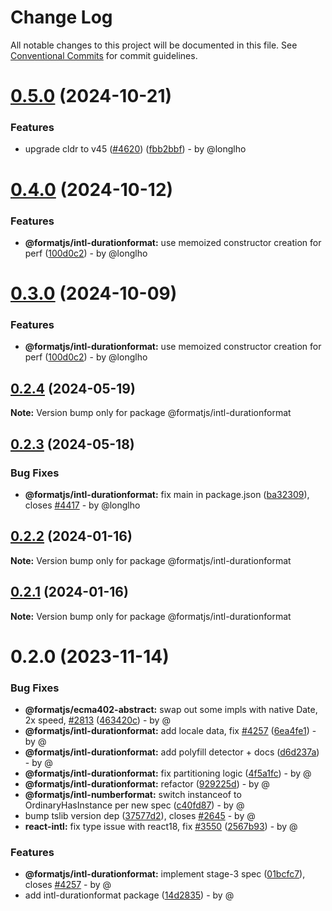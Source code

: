 # Change Log

All notable changes to this project will be documented in this file.
See [Conventional Commits](https://conventionalcommits.org) for commit guidelines.

# [0.5.0](https://github.com/formatjs/formatjs/compare/@formatjs/intl-durationformat@0.4.0...@formatjs/intl-durationformat@0.5.0) (2024-10-21)

### Features

* upgrade cldr to v45 ([#4620](https://github.com/formatjs/formatjs/issues/4620)) ([fbb2bbf](https://github.com/formatjs/formatjs/commit/fbb2bbf6e038d5833c1f2752b805002436480948)) - by @longlho

# [0.4.0](https://github.com/formatjs/formatjs/compare/@formatjs/intl-durationformat@0.2.4...@formatjs/intl-durationformat@0.4.0) (2024-10-12)

### Features

* **@formatjs/intl-durationformat:** use memoized constructor creation for perf ([100d0c2](https://github.com/formatjs/formatjs/commit/100d0c2b546fc48a776e772394c4f23e740d3b5f)) - by @longlho

# [0.3.0](https://github.com/formatjs/formatjs/compare/@formatjs/intl-durationformat@0.2.4...@formatjs/intl-durationformat@0.3.0) (2024-10-09)

### Features

* **@formatjs/intl-durationformat:** use memoized constructor creation for perf ([100d0c2](https://github.com/formatjs/formatjs/commit/100d0c2b546fc48a776e772394c4f23e740d3b5f)) - by @longlho

## [0.2.4](https://github.com/formatjs/formatjs/compare/@formatjs/intl-durationformat@0.2.3...@formatjs/intl-durationformat@0.2.4) (2024-05-19)

**Note:** Version bump only for package @formatjs/intl-durationformat

## [0.2.3](https://github.com/formatjs/formatjs/compare/@formatjs/intl-durationformat@0.2.2...@formatjs/intl-durationformat@0.2.3) (2024-05-18)

### Bug Fixes

* **@formatjs/intl-durationformat:** fix main in package.json ([ba32309](https://github.com/formatjs/formatjs/commit/ba3230988f54bab441ca01ab277b6409db291d7c)), closes [#4417](https://github.com/formatjs/formatjs/issues/4417) - by @longlho

## [0.2.2](https://github.com/formatjs/formatjs/compare/@formatjs/intl-durationformat@0.2.1...@formatjs/intl-durationformat@0.2.2) (2024-01-16)

**Note:** Version bump only for package @formatjs/intl-durationformat

## [0.2.1](https://github.com/formatjs/formatjs/compare/@formatjs/intl-durationformat@0.2.0...@formatjs/intl-durationformat@0.2.1) (2024-01-16)

**Note:** Version bump only for package @formatjs/intl-durationformat

# 0.2.0 (2023-11-14)

### Bug Fixes

* **@formatjs/ecma402-abstract:** swap out some impls with native Date, 2x speed, [#2813](https://github.com/formatjs/formatjs/issues/2813) ([463420c](https://github.com/formatjs/formatjs/commit/463420c21ca9c64f629f31fee2dc63031be9122c)) - by @
* **@formatjs/intl-durationformat:** add locale data, fix [#4257](https://github.com/formatjs/formatjs/issues/4257) ([6ea4fe1](https://github.com/formatjs/formatjs/commit/6ea4fe1c6729bd36a53d1ea5a4afd407c0003f57)) - by @
* **@formatjs/intl-durationformat:** add polyfill detector + docs ([d6d237a](https://github.com/formatjs/formatjs/commit/d6d237a2ffca73d5e3824df17bf5ebf7e7b135a8)) - by @
* **@formatjs/intl-durationformat:** fix partitioning logic ([4f5a1fc](https://github.com/formatjs/formatjs/commit/4f5a1fcfbc2841f7c8f6fe7c0e9053e4ca394a81)) - by @
* **@formatjs/intl-durationformat:** refactor ([929225d](https://github.com/formatjs/formatjs/commit/929225da49e5f7dc46913cfc0659299bbf734659)) - by @
* **@formatjs/intl-numberformat:** switch instanceof to OrdinaryHasInstance per new spec ([c40fd87](https://github.com/formatjs/formatjs/commit/c40fd879508a678374203c1ef4efa842985dfc44)) - by @
* bump tslib version dep ([37577d2](https://github.com/formatjs/formatjs/commit/37577d22bf28d23de1d8013ba0047cf221ad8840)), closes [#2645](https://github.com/formatjs/formatjs/issues/2645) - by @
* **react-intl:** fix type issue with react18, fix [#3550](https://github.com/formatjs/formatjs/issues/3550) ([2567b93](https://github.com/formatjs/formatjs/commit/2567b932c5d18b097a43842563046c20ce0c49f1)) - by @

### Features

* **@formatjs/intl-durationformat:** implement stage-3 spec ([01bcfc7](https://github.com/formatjs/formatjs/commit/01bcfc7ac759ccd18fa8dd380e4bd33c34fa274f)), closes [#4257](https://github.com/formatjs/formatjs/issues/4257) - by @
* add intl-durationformat package ([14d2835](https://github.com/formatjs/formatjs/commit/14d283590c2213feb029edaf21f79152e56d520f)) - by @

